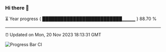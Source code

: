 ### Hi there 👋

⏳ Year progress { ██████████████████████████▁▁▁▁ } 88.70 %

---

⏰ Updated on Mon, 20 Nov 2023 18:13:31 GMT

![Progress Bar CI](https://github.com/liununu/liununu/workflows/Progress%20Bar%20CI/badge.svg)
